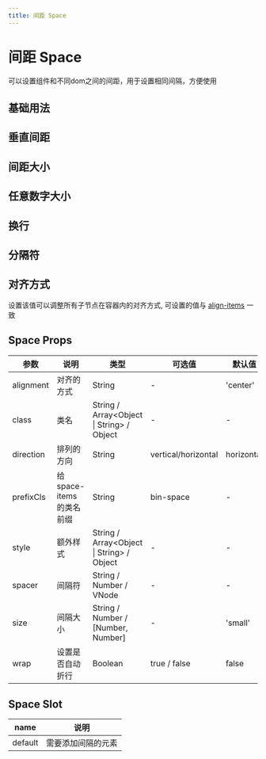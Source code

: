 ```yaml
---
title: 间距 Space
---
```


<f-back-top></f-back-top>

# 间距 Space

可以设置组件和不同dom之间的间距，用于设置相同间隔，方便使用

## 基础用法

<preview path="./demo/Space/Basic.vue"></preview>

## 垂直间距

<preview path="./demo/Space/Vertical.vue"></preview>

## 间距大小

<preview path="./demo/Space/Size.vue"></preview>

## 任意数字大小

<preview path="./demo/Space/Number.vue"></preview>

## 换行

<preview path="./demo/Space/Wrap.vue"></preview>

## 分隔符

<preview path="./demo/Space/Split.vue"></preview>

## 对齐方式

设置该值可以调整所有子节点在容器内的对齐方式, 可设置的值与 [align-items](https://developer.mozilla.org/zh-CN/docs/Web/CSS/align-items) 一致

<preview path="./demo/Space/Align.vue"></preview>

## Space Props

| 参数      | 说明                      | 类型                                      | 可选值              | 默认值     |
| --------- | ------------------------- | ----------------------------------------- | ------------------- | ---------- |
| alignment | 对齐的方式                | String                                    | -                   | 'center'   |
| class     | 类名                      | String / Array<Object \| String> / Object | -                   | -          |
| direction | 排列的方向                | String                                    | vertical/horizontal | horizontal |
| prefixCls | 给 space-items 的类名前缀 | String                                    | bin-space           | -          |
| style     | 额外样式                  | String / Array<Object \| String> / Object | -                   | -          |
| spacer    | 间隔符                    | String / Number / VNode                   | -                   | -          |
| size      | 间隔大小                  | String / Number / [Number, Number]        | -                   | 'small'    |
| wrap      | 设置是否自动折行          | Boolean                                   | true / false        | false      |

## Space Slot

| name    | 说明               |
| ------- | ------------------ |
| default | 需要添加间隔的元素 |
